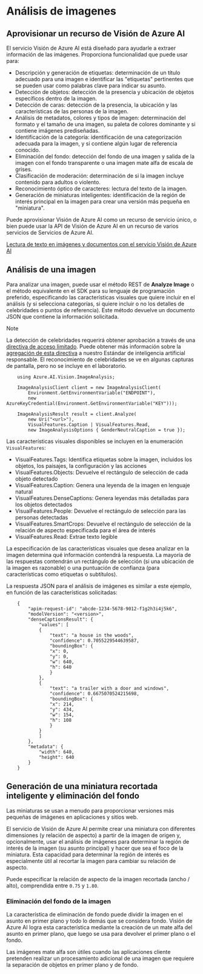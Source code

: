 # Análisis de imagenes

## Aprovisionar un recurso de Visión de Azure AI

El servicio Visión de Azure AI está diseñado para ayudarle a extraer información de las imágenes. Proporciona funcionalidad que puede usar para:

* Descripción y generación de etiquetas: determinación de un título adecuado para una imagen e identificar las "etiquetas" pertinentes que se pueden usar como palabras clave para indicar su asunto.
* Detección de objetos: detección de la presencia y ubicación de objetos específicos dentro de la imagen.
* Detección de caras: detección de la presencia, la ubicación y las características de las personas de la imagen.
* Análisis de metadatos, colores y tipos de imagen: determinación del formato y el tamaño de una imagen, su paleta de colores dominante y si contiene imágenes prediseñadas.
* Identificación de la categoría: identificación de una categorización adecuada para la imagen, y si contiene algún lugar de referencia conocido.
* Eliminación del fondo: detección del fondo de una imagen y salida de la imagen con el fondo transparente o una imagen mate alfa de escala de grises.
* Clasificación de moderación: determinación de si la imagen incluye contenido para adultos o violento.
* Reconocimiento óptico de caracteres: lectura del texto de la imagen.
* Generación de miniaturas inteligentes: identificación de la región de interés principal en la imagen para crear una versión más pequeña en "miniatura".

Puede aprovisionar Visión de Azure AI como un recurso de servicio único, o bien puede usar la API de Visión de Azure AI en un recurso de varios servicios de Servicios de Azure AI.

[Lectura de texto en imágenes y documentos con el servicio Visión de Azure AI](https://learn.microsoft.com/es-es/training/modules/read-text-images-documents-with-computer-vision-service/)

## Análisis de una imagen

Para analizar una imagen, puede usar el método REST de **Analyze Image** o el método equivalente en el SDK para su lenguaje de programación preferido, especificando las características visuales que quiere incluir en el análisis (y si selecciona categorías, si quiere incluir o no los detalles de celebridades o puntos de referencia). Este método devuelve un documento JSON que contiene la información solicitada.

> [!NOTE]
> La detección de celebridades requerirá obtener aprobación a través de una [directiva de acceso limitado](https://aka.ms/cog-services-limited-access). Puede obtener más información sobre la [agregación de esta directiva](https://azure.microsoft.com/blog/responsible-ai-investments-and-safeguards-for-facial-recognition/) a nuestro Estándar de inteligencia artificial responsable. El reconocimiento de celebridades se ve en algunas capturas de pantalla, pero no se incluye en el laboratorio.

        using Azure.AI.Vision.ImageAnalysis;

        ImageAnalysisClient client = new ImageAnalysisClient(
            Environment.GetEnvironmentVariable("ENDPOINT"),
            new AzureKeyCredential(Environment.GetEnvironmentVariable("KEY")));

        ImageAnalysisResult result = client.Analyze(
            new Uri("<url>"),
            VisualFeatures.Caption | VisualFeatures.Read,
            new ImageAnalysisOptions { GenderNeutralCaption = true });

Las características visuales disponibles se incluyen en la enumeración `VisualFeatures`:

* VisualFeatures.Tags: Identifica etiquetas sobre la imagen, incluidos los objetos, los paisajes, la configuración y las acciones
* VisualFeatures.Objects: Devuelve el rectángulo de selección de cada objeto detectado
* VisualFeatures.Caption: Genera una leyenda de la imagen en lenguaje natural
* VisualFeatures.DenseCaptions: Genera leyendas más detalladas para los objetos detectados
* VisualFeatures.People: Devuelve el rectángulo de selección para las personas detectadas
* VisualFeatures.SmartCrops: Devuelve el rectángulo de selección de la relación de aspecto especificada para el área de interés
* VisualFeatures.Read: Extrae texto legible

La especificación de las características visuales que desea analizar en la imagen determina qué información contendrá la respuesta. La mayoría de las respuestas contendrán un rectángulo de selección (si una ubicación de la imagen es razonable) o una puntuación de confianza (para características como etiquetas o subtítulos).

La respuesta JSON para el análisis de imágenes es similar a este ejemplo, en función de las características solicitadas:

        {
            "apim-request-id": "abcde-1234-5678-9012-f1g2h3i4j5k6",
            "modelVersion": "<version>",
            "denseCaptionsResult": {
                "values": [
                {
                    "text": "a house in the woods",
                    "confidence": 0.7055229544639587,
                    "boundingBox": {
                    "x": 0,
                    "y": 0,
                    "w": 640,
                    "h": 640
                    }
                },
                {
                    "text": "a trailer with a door and windows",
                    "confidence": 0.6675070524215698,
                    "boundingBox": {
                    "x": 214,
                    "y": 434,
                    "w": 154,
                    "h": 108
                    }
                }
                ]
            },
            "metadata": {
                "width": 640,
                "height": 640
            }
        }

## Generación de una miniatura recortada inteligente y eliminación del fondo

Las miniaturas se usan a menudo para proporcionar versiones más pequeñas de imágenes en aplicaciones y sitios web.

El servicio de Visión de Azure AI permite crear una miniatura con diferentes dimensiones (y relación de aspecto) a partir de la imagen de origen y, opcionalmente, usar el análisis de imágenes para determinar la región de interés de la imagen (su asunto principal) y hacer que sea el foco de la miniatura. Esta capacidad para determinar la región de interés es especialmente útil al recortar la imagen para cambiar su relación de aspecto.

Puede especificar la relación de aspecto de la imagen recortada (ancho / alto), comprendida entre `0.75` y `1.80`.

### Eliminación del fondo de la imagen

La característica de eliminación de fondo puede dividir la imagen en el asunto en primer plano y todo lo demás que se considera fondo. Visión de Azure AI logra esta característica mediante la creación de un mate alfa del asunto en primer plano, que luego se usa para devolver el primer plano o el fondo.

Las imágenes mate alfa son útiles cuando las aplicaciones cliente pretenden realizar un procesamiento adicional de una imagen que requiere la separación de objetos en primer plano y de fondo.

